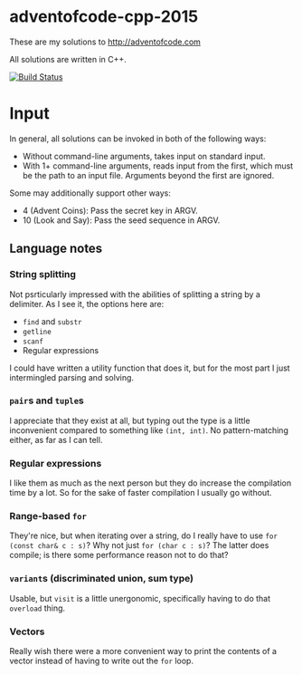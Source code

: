 # adventofcode-cpp-2015

These are my solutions to http://adventofcode.com

All solutions are written in C++.

[![Build Status](https://travis-ci.org/petertseng/adventofcode-cpp-2015.svg?branch=master)](https://travis-ci.org/petertseng/adventofcode-cpp-2015)

# Input

In general, all solutions can be invoked in both of the following ways:

* Without command-line arguments, takes input on standard input.
* With 1+ command-line arguments, reads input from the first, which must be the path to an input file.
  Arguments beyond the first are ignored.

Some may additionally support other ways:

* 4 (Advent Coins): Pass the secret key in ARGV.
* 10 (Look and Say): Pass the seed sequence in ARGV.

## Language notes

### String splitting

Not psrticularly impressed with the abilities of splitting a string by a delimiter.
As I see it, the options here are:

* `find` and `substr`
* `getline`
* `scanf`
* Regular expressions

I could have written a utility function that does it, but for the most part I just intermingled parsing and solving.

### `pair`s and `tuple`s

I appreciate that they exist at all, but typing out the type is a little inconvenient compared to something like `(int, int)`.
No pattern-matching either, as far as I can tell.

### Regular expressions

I like them as much as the next person but they do increase the compilation time by a lot.
So for the sake of faster compilation I usually go without.

### Range-based `for`

They're nice, but when iterating over a string, do I really have to use `for (const char& c : s)`?
Why not just `for (char c : s)`?
The latter does compile; is there some performance reason not to do that?

### `variant`s (discriminated union, sum type)

Usable, but `visit` is a little unergonomic, specifically having to do that `overload` thing.

### Vectors

Really wish there were a more convenient way to print the contents of a vector instead of having to write out the `for` loop.
